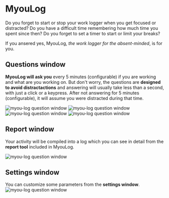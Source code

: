 # MyouLog

Do you forget to start or stop your work logger when you get focused or distracted? Do you have a difficult time remembering how much time you spent since then? Do you forget to set a timer to start or limit your breaks?

If you ansered yes, MyouLog, _the work logger for the absent-minded_, is for you.

## Questions window
__MyouLog will ask you__ every 5 minutes (configurable) if you are working and what are you working on. But don't worry, the questions are __designed to avoid distractactions__ and answering will usually take less than a second, with just a click or a keypress. After not answering for 5 minutes (configurable), it will assume you were distracted during that time.

![myou-log question window](http://pixelements.net/myou/myou-log/screenshots/myou_log_05.png)
![myou-log question window](http://pixelements.net/myou/myou-log/screenshots/myou_log_02.png)
![myou-log question window](http://pixelements.net/myou/myou-log/screenshots/myou_log_00.png)
![myou-log question window](http://pixelements.net/myou/myou-log/screenshots/myou_log_01.png)

## Report window
Your activity will be compiled into a log which you can see in detail from the __report tool__ included in MyouLog.

![myou-log question window](http://pixelements.net/myou/myou-log/screenshots/myou_log_04.png)

## Settings window
You can customize some parameters from the __settings window__. 
![myou-log question window](http://pixelements.net/myou/myou-log/screenshots/myou_log_03.png)
